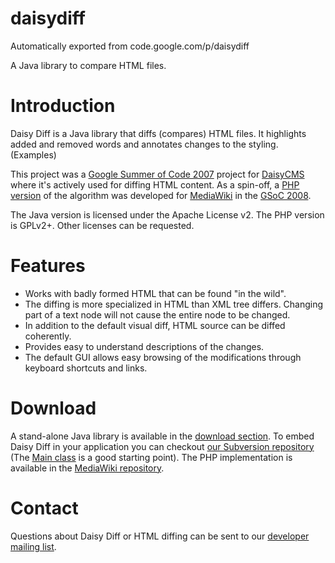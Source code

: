 # daisydiff
Automatically exported from code.google.com/p/daisydiff

A Java library to compare HTML files.

# Introduction

Daisy Diff is a Java library that diffs (compares) HTML files. It highlights added and removed words and annotates changes to the styling. (Examples)

This project was a [Google Summer of Code 2007](http://code.google.com/soc/2007/) project for [DaisyCMS](http://daisycms.org/) where it's actively used for diffing HTML content. As a spin-off, a [PHP version](http://www.mediawiki.org/wiki/Visual_Diff) of the algorithm was developed for [MediaWiki](http://www.mediawiki.org/) in the [GSoC 2008](http://code.google.com/soc/2007/).

The Java version is licensed under the Apache License v2. The PHP version is GPLv2+. Other licenses can be requested.

# Features

* Works with badly formed HTML that can be found "in the wild".
* The diffing is more specialized in HTML than XML tree differs. Changing part of a text node will not cause the entire node to be changed.
* In addition to the default visual diff, HTML source can be diffed coherently.
* Provides easy to understand descriptions of the changes.
* The default GUI allows easy browsing of the modifications through keyboard shortcuts and links.
# Download

A stand-alone Java library is available in the [download section](http://code.google.com/p/daisydiff/downloads/list). To embed Daisy Diff in your application you can checkout [our Subversion repository](http://code.google.com/p/daisydiff/source) (The [Main class](http://code.google.com/p/daisydiff/source/browse/trunk/daisydiff/src/java/org/outerj/daisy/diff/Main.java) is a good starting point). The PHP implementation is available in the [MediaWiki repository](http://www.mediawiki.org/wiki/Subversion).

# Contact

Questions about Daisy Diff or HTML diffing can be sent to our [developer mailing list](http://groups.google.com/group/daisydiff).
